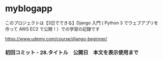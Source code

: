 # myblogapp

このプロジェクトは【3日でできる】Django 入門 ( Python 3 でウェブアプリを作って AWS EC2 で公開！）での学習の記録です


https://www.udemy.com/course/django-beginner/


### 初回コミット - 28.タイトル　公開日　本文を表示使用まで 
